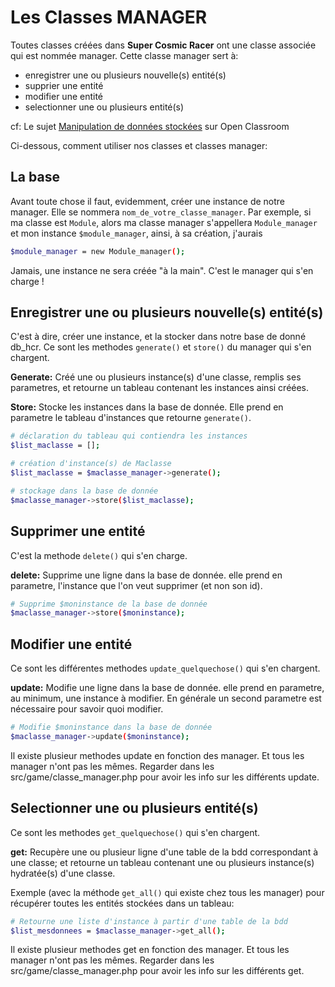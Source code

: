# Les Classes MANAGER

Toutes classes créées dans **Super Cosmic Racer** ont une classe associée qui est nommée manager. Cette classe manager sert à:
- enregistrer une ou plusieurs nouvelle(s) entité(s)
- supprier une entité
- modifier une entité
- selectionner une ou plusieurs entité(s)

cf: Le sujet [Manipulation de données stockées](https://openclassrooms.com/courses/programmez-en-oriente-objet-en-php/manipulation-de-donnees-stockees) sur Open Classroom

Ci-dessous, comment utiliser nos classes et classes manager:

## La base

Avant toute chose il faut, evidemment, créer une instance de notre manager. Elle se nommera `nom_de_votre_classe_manager`.
Par exemple, si ma classe est `Module`, alors ma classe manager s'appellera `Module_manager` et mon instance `$module_manager`, ainsi, à sa création, j'aurais

```bash
$module_manager = new Module_manager();
```

Jamais, une instance ne sera créée "à la main". C'est le manager qui s'en charge !

## Enregistrer une ou plusieurs nouvelle(s) entité(s)

C'est à dire, créer une instance, et la stocker dans notre base de donné db_hcr. Ce sont les methodes `generate()` et `store()` du manager qui s'en chargent.

**Generate:** Créé une ou plusieurs instance(s) d'une classe, remplis ses parametres, et retourne un tableau contenant les instances ainsi créées.

**Store:** Stocke les instances dans la base de donnée. Elle prend en parametre le tableau d'instances que retourne `generate()`.

```bash
# déclaration du tableau qui contiendra les instances
$list_maclasse = [];

# création d'instance(s) de Maclasse
$list_maclasse = $maclasse_manager->generate();

# stockage dans la base de donnée
$maclasse_manager->store($list_maclasse);
```

## Supprimer une entité

C'est la methode `delete()` qui s'en charge.

**delete:** Supprime une ligne dans la base de donnée. elle prend en parametre, l'instance que l'on veut supprimer (et non son id).

```bash
# Supprime $moninstance de la base de donnée
$maclasse_manager->store($moninstance);
```

## Modifier une entité

Ce sont les différentes methodes `update_quelquechose()` qui s'en chargent.

**update:** Modifie une ligne dans la base de donnée. elle prend en parametre, au minimum, une instance à modifier. En générale un second parametre est nécessaire pour savoir quoi modifier.

```bash
# Modifie $moninstance dans la base de donnée
$maclasse_manager->update($moninstance);
```

Il existe plusieur methodes update en fonction des manager. Et tous les manager n'ont pas les mêmes. Regarder dans les src/game/classe_manager.php pour avoir les info sur les différents update.

## Selectionner une ou plusieurs entité(s)

Ce sont les methodes `get_quelquechose()` qui s'en chargent.

**get:** Recupère une ou plusieur ligne d'une table de la bdd correspondant à une classe; et retourne un tableau contenant une ou plusieurs instance(s) hydratée(s) d'une classe.

Exemple (avec la méthode `get_all()` qui existe chez tous les manager) pour récupérer toutes les entités stockées dans un tableau: 
```bash
# Retourne une liste d'instance à partir d'une table de la bdd
$list_mesdonnees = $maclasse_manager->get_all();
```

Il existe plusieur methodes get en fonction des manager. Et tous les manager n'ont pas les mêmes. Regarder dans les src/game/classe_manager.php pour avoir les info sur les différents get.
